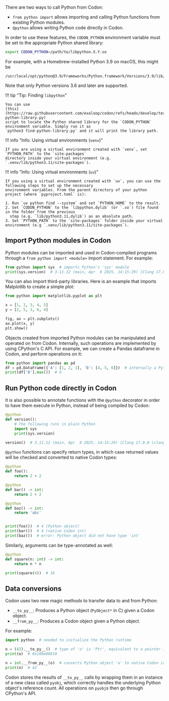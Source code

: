 There are two ways to call Python from Codon:

- `from python import` allows importing and calling Python functions
  from existing Python modules.
- `@python` allows writing Python code directly in Codon.

In order to use these features, the `CODON_PYTHON` environment variable
must be set to the appropriate Python shared library:

``` bash
export CODON_PYTHON=/path/to/libpython.X.Y.so
```

For example, with a Homebrew-installed Python 3.9 on macOS, this might be

```
/usr/local/opt/python@3.9/Frameworks/Python.framework/Versions/3.9/lib/libpython3.9.dylib
```

Note that only Python versions 3.6 and later are supported.

!!! tip "Tip: Finding `libpython`"

    You can use
    [this](https://raw.githubusercontent.com/exaloop/codon/refs/heads/develop/test/python/find-python-library.py)
    script to locate the Python shared library for the `CODON_PYTHON` environment variable. Simply run it as
    `python3 find-python-library.py` and it will print the library path.

!!! info "Info: Using virtual environments (`venv`)"

    If you are using a virtual environment created with `venv`, set `PYTHON_PATH` to the `site-packages`
    directory inside your virtual environment (e.g. `.venv/lib/python3.11/site-packages`).

!!! info "Info: Using virtual environments (`uv`)"

    If you using a virtual environment created with `uv`, you can use the following steps to set up the necessary
    environment variables. From the parent directory of your python project (where `pyproject.toml` is):

    1. Run `uv python find --system` and set `PYTHON_HOME` to the result.
    2. Set `CODON_PYTHON` to the `libpython.dylib` (or `.so`) file found in the folder from the previous
      step (e.g. `lib/python3.11.dylib`) as an absolute path.
    3. Set `PYTHON_PATH` to the `site-packages` folder inside your virtual environment (e.g `.venv/lib/python3.11/site-packages`).

## Import Python modules in Codon

Python modules can be imported and used in Codon-compiled programs through
a `from python import <module>` import statement. For example:

``` python
from python import sys  # imports Python's 'sys' module
print(sys.version)  # 3.11.12 (main, Apr  8 2025, 14:15:29) [Clang 17.0.0 (clang-1700.0.13.3)]
```

You can also import third-party libraries. Here is an example that imports
Matplotlib to create a simple plot:

``` python
from python import matplotlib.pyplot as plt

x = [1, 2, 3, 4, 5]
y = [2, 5, 3, 6, 4]

fig, ax = plt.subplots()
ax.plot(x, y)
plt.show()
```

Objects created from imported Python modules can be manipulated and operated on
from Codon. Internally, such operations are implemented by using CPython's C API.
For example, we can create a Pandas dataframe in Codon, and perform operations
on it:

``` python
from python import pandas as pd
df = pd.DataFrame({'A': [1, 2, 3], 'B': [4, 5, 6]})  # internally a Python object
print(df['B'].max())  # 6
```

## Run Python code directly in Codon

It is also possible to annotate functions with the `@python` decorator in order
to have them execute in Python, instead of being compiled by Codon:

``` python
@python
def version():
	# the following runs in plain Python
    import sys
    print(sys.version)

version()  # 3.11.12 (main, Apr  8 2025, 14:15:29) [Clang 17.0.0 (clang-1700.0.13.3)]
```

`@python` functions can specify return types, in which case returned values will
be checked and converted to native Codon types:

``` python
@python
def foo():
    return 2 + 2

@python
def bar() -> int:
    return 2 + 2

@python
def baz() -> int:
    return 'abc'


print(foo())  # 4 (Python object)
print(bar())  # 4 (native Codon int)
print(baz())  # error: Python object did not have type 'int'
```

Similarly, arguments can be type-annotated as well:

``` python
@python
def square(n: int) -> int:
    return n * n

print(square(4))  # 16
```

## Data conversions

Codon uses two new magic methods to transfer data to and from Python:

- `__to_py__`: Produces a Python object (`PyObject*` in C) given a Codon object.
- `__from_py__`: Produces a Codon object given a Python object.

For example:

``` python
import python  # needed to initialize the Python runtime

o = (42).__to_py__()  # type of 'o' is 'Ptr', equivalent to a pointer in C
print(o)  # 0x100e00610

n = int.__from_py__(o)  # converts Python object 'o' to native Codon integer
print(n)  # 42
```

Codon stores the results of `__to_py__` calls by wrapping them in an instance of a new
class called `pyobj`, which correctly handles the underlying Python object's reference
count. All operations on `pyobj`s then go through CPython's API.
